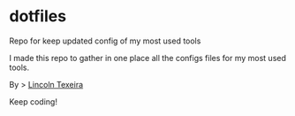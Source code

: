 # dotfiles
Repo for keep updated config of my most used tools

I made this repo to gather in one place all the configs files for my most used tools.


By > [Lincoln Texeira](https://github.com/LincolnTx)

Keep coding!
